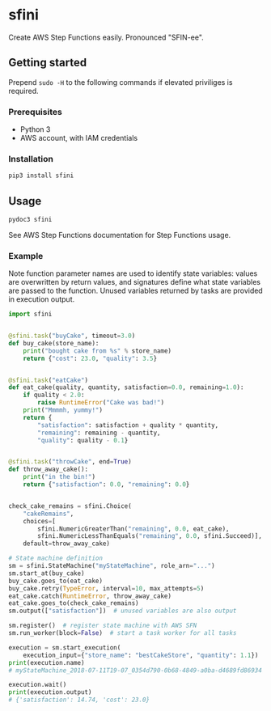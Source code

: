 # sfini
Create AWS Step Functions easily. Pronounced "SFIN-ee".

## Getting started
Prepend `sudo -H` to the following commands if elevated priviliges is
required.

### Prerequisites
* Python 3
* AWS account, with IAM credentials

### Installation
```bash
pip3 install sfini
```

## Usage
```bash
pydoc3 sfini
```

See AWS Step Functions documentation for Step Functions usage.

### Example
Note function parameter names are used to identify state variables: values
are overwritten by return values, and signatures define what state
variables are passed to the function. Unused variables returned by
tasks are provided in execution output.

```python
import sfini


@sfini.task("buyCake", timeout=3.0)
def buy_cake(store_name):
    print("bought cake from %s" % store_name)
    return {"cost": 23.0, "quality": 3.5}


@sfini.task("eatCake")
def eat_cake(quality, quantity, satisfaction=0.0, remaining=1.0):
    if quality < 2.0:
        raise RuntimeError("Cake was bad!")
    print("Mmmmh, yummy!")
    return {
        "satisfaction": satisfaction + quality * quantity,
        "remaining": remaining - quantity,
        "quality": quality - 0.1}


@sfini.task("throwCake", end=True)
def throw_away_cake():
    print("in the bin!")
    return {"satisfaction": 0.0, "remaining": 0.0}


check_cake_remains = sfini.Choice(
    "cakeRemains",
    choices=[
        sfini.NumericGreaterThan("remaining", 0.0, eat_cake),
        sfini.NumericLessThanEquals("remaining", 0.0, sfini.Succeed)],
    default=throw_away_cake)

# State machine definition
sm = sfini.StateMachine("myStateMachine", role_arn="...")
sm.start_at(buy_cake)
buy_cake.goes_to(eat_cake)
buy_cake.retry(TypeError, interval=10, max_attempts=5)
eat_cake.catch(RuntimeError, throw_away_cake)
eat_cake.goes_to(check_cake_remains)
sm.output(["satisfaction"])  # unused variables are also output

sm.register()  # register state machine with AWS SFN
sm.run_worker(block=False)  # start a task worker for all tasks

execution = sm.start_execution(
    execution_input={"store_name": "bestCakeStore", "quantity": 1.1})
print(execution.name)
# myStateMachine_2018-07-11T19-07_0354d790-0b68-4849-a0ba-d4689fd86934

execution.wait()
print(execution.output)
# {'satisfaction': 14.74, 'cost': 23.0}
```
